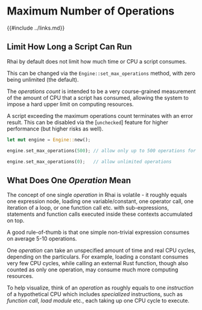Maximum Number of Operations
===========================

{{#include ../links.md}}


Limit How Long a Script Can Run
------------------------------

Rhai by default does not limit how much time or CPU a script consumes.

This can be changed via the `Engine::set_max_operations` method, with zero being unlimited (the default).

The _operations count_ is intended to be a very course-grained measurement of the amount of CPU that a script
has consumed, allowing the system to impose a hard upper limit on computing resources.

A script exceeding the maximum operations count terminates with an error result.
This can be disabled via the [`unchecked`] feature for higher performance (but higher risks as well).

```rust
let mut engine = Engine::new();

engine.set_max_operations(500); // allow only up to 500 operations for this script

engine.set_max_operations(0);   // allow unlimited operations
```


What Does One _Operation_ Mean
-----------------------------

The concept of one single _operation_ in Rhai is volatile - it roughly equals one expression node,
loading one variable/constant, one operator call, one iteration of a loop, or one function call etc.
with sub-expressions, statements and function calls executed inside these contexts accumulated on top.

A good rule-of-thumb is that one simple non-trivial expression consumes on average 5-10 operations.

One _operation_ can take an unspecified amount of time and real CPU cycles, depending on the particulars.
For example, loading a constant consumes very few CPU cycles, while calling an external Rust function,
though also counted as only one operation, may consume much more computing resources.

To help visualize, think of an _operation_ as roughly equals to one _instruction_ of a hypothetical CPU
which includes _specialized_ instructions, such as _function call_, _load module_ etc., each taking up
one CPU cycle to execute.
